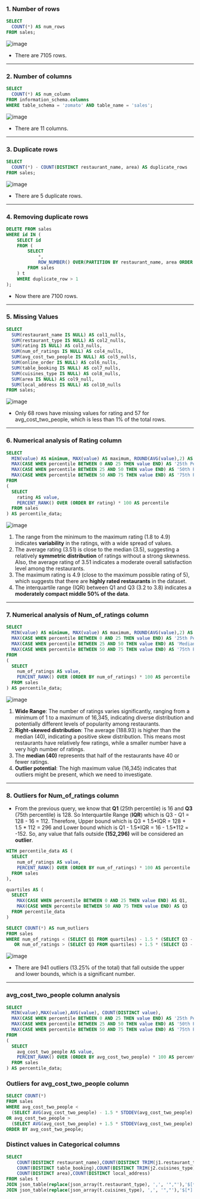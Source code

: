 ### 1. Number of rows
```sql
SELECT 
  COUNT(*) AS num_rows
FROM sales;
```
![image](https://github.com/Pratham955/Zomato_Banglore_Data_Analysis/assets/75075887/2c0d9f02-0594-4509-9ce9-71233708b7fc)

- There are 7105 rows.
***

### 2. Number of columns
```sql
SELECT
  COUNT(*) AS num_column
FROM information_schema.columns
WHERE table_schema = 'zomato' AND table_name = 'sales'; 
```
![image](https://github.com/Pratham955/Zomato_Banglore_Data_Analysis/assets/75075887/fa9f7a5b-dbd1-4fdf-a9ac-841aa65b5644)

- There are 11 columns.
***

### 3. Duplicate rows
```sql
SELECT 
  COUNT(*) - COUNT(DISTINCT restaurant_name, area) AS duplicate_rows
FROM sales;
```
![image](https://github.com/Pratham955/Zomato_Banglore_Data_Analysis/assets/75075887/3d360bb2-954b-4ee6-9584-bcd8db931e04)
- There are 5 duplicate rows.
***

### 4. Removing duplicate rows 
```sql
DELETE FROM sales
WHERE id IN (
    SELECT id
    FROM (
        SELECT 
            *,
            ROW_NUMBER() OVER(PARTITION BY restaurant_name, area ORDER BY restaurant_name) AS duplicate_row
        FROM sales
    ) t
    WHERE duplicate_row > 1
);
```
- Now there are 7100 rows.
***

### 5. Missing Values
```sql 
SELECT 
  SUM(restaurant_name IS NULL) AS col1_nulls,
  SUM(restaurant_type IS NULL) AS col2_nulls,
  SUM(rating IS NULL) AS col3_nulls,
  SUM(num_of_ratings IS NULL) AS col4_nulls,
  SUM(avg_cost_two_people IS NULL) AS col5_nulls,
  SUM(online_order IS NULL) AS col6_nulls,
  SUM(table_booking IS NULL) AS col7_nulls,
  SUM(cuisines_type IS NULL) AS col8_nulls,
  SUM(area IS NULL) AS col9_null,
  SUM(local_address IS NULL) AS col10_nulls
FROM sales;
```
![image](https://github.com/Pratham955/Zomato_Banglore_Data_Analysis/assets/75075887/149e165f-d765-42e2-aaee-f91ba5e97045)

- Only 68 rows have missing values for rating and 57 for avg_cost_two_people, which is less than 1% of the total rows.
***

### 6. Numerical analysis of Rating column 
```sql
SELECT 
  MIN(value) AS minimum, MAX(value) AS maximum, ROUND(AVG(value),2) AS average,
  MAX(CASE WHEN percentile BETWEEN 0 AND 25 THEN value END) AS '25th Percentile',
  MAX(CASE WHEN percentile BETWEEN 25 AND 50 THEN value END) AS '50th Percentile',
  MAX(CASE WHEN percentile BETWEEN 50 AND 75 THEN value END) AS '75th Percentile'
FROM
(
  SELECT 
    rating AS value,
    PERCENT_RANK() OVER (ORDER BY rating) * 100 AS percentile
  FROM sales
) AS percentile_data; 
```
![image](https://github.com/Pratham955/Zomato_Banglore_Data_Analysis/assets/75075887/e1387360-c651-43de-96b7-e13dde9f4220)
1. The range from the minimum to the maximum rating (1.8 to 4.9) indicates **variability** in the ratings, with a wide spread of values.
2. The average rating (3.51) is close to the median (3.5), suggesting a relatively **symmetric distribution** of ratings without a strong skewness. Also, the average rating of 3.51 indicates a moderate overall satisfaction level among the restaurants.
3. The maximum rating is 4.9 (close to the maximum possible rating of 5), which suggests that there are **highly rated restaurants** in the dataset.
4. The interquartile range (IQR) between Q1 and Q3 (3.2 to 3.8) indicates a **moderately compact middle 50% of the data**.
***

### 7. Numerical analysis of Num_of_ratings column
```sql
SELECT 
  MIN(value) AS minimum, MAX(value) AS maximum, ROUND(AVG(value),2) AS average,
  MAX(CASE WHEN percentile BETWEEN 0 AND 25 THEN value END) AS '25th Percentile',
  MAX(CASE WHEN percentile BETWEEN 25 AND 50 THEN value END) AS 'Median',
  MAX(CASE WHEN percentile BETWEEN 50 AND 75 THEN value END) AS '75th Percentile'
FROM
(
  SELECT 
    num_of_ratings AS value,
    PERCENT_RANK() OVER (ORDER BY num_of_ratings) * 100 AS percentile
  FROM sales
) AS percentile_data;
```
![image](https://github.com/Pratham955/Zomato_Banglore_Data_Analysis/assets/75075887/a4935905-b4c2-4cbd-b47c-038db0c17a5e)

1. **Wide Range**: The number of ratings varies significantly, ranging from a minimum of 1 to a maximum of 16,345, indicating diverse distribution and potentially different levels of popularity among restaurants.
2. **Right-skewed distribution**: The average (188.93) is higher than the median (40), indicating a positive skew distribution.  This means most restaurants have relatively few ratings, while a smaller number have a very high number of ratings.
3. The **median (40)** represents that half of the restaurants have 40 or fewer ratings.
4. **Outlier potential**: The high maximum value (16,345) indicates that outliers might be present, which we need to investigate.
***

### 8. Outliers for Num_of_ratings column 
- From the previous query, we know that **Q1** (25th percentile) is 16 and **Q3** (75th percentile) is 128. So Interquartile Range (**IQR**) which is Q3 - Q1 = 128 - 16 = 112. Therefore, Upper bound which is Q3 + 1.5\*IQR = 128 + 1.5 * 112 = 296 and Lower bound which is Q1 - 1.5\*IQR = 16 - 1.5*112 = -152. So, any value that falls outside **(152,296)** will be considered an **outlier**.
```sql
WITH percentile_data AS (
  SELECT 
    num_of_ratings AS value,
    PERCENT_RANK() OVER (ORDER BY num_of_ratings) * 100 AS percentile
  FROM sales
),

quartiles AS (  
  SELECT
    MAX(CASE WHEN percentile BETWEEN 0 AND 25 THEN value END) AS Q1, 
    MAX(CASE WHEN percentile BETWEEN 50 AND 75 THEN value END) AS Q3
  FROM percentile_data
)

SELECT COUNT(*) AS num_outliers
FROM sales
WHERE num_of_ratings < (SELECT Q1 FROM quartiles) - 1.5 * (SELECT Q3 - Q1 FROM quartiles)
   OR num_of_ratings > (SELECT Q3 FROM quartiles) + 1.5 * (SELECT Q3 - Q1 FROM quartiles);
```
![image](https://github.com/Pratham955/Zomato_Banglore_Data_Analysis/assets/75075887/2fc4bf15-bf45-4ac1-85e3-7afc652699e9)
- There are 941 outliers (13.25% of the total) that fall outside the upper and lower bounds, which is a significant number.
***

### avg_cost_two_people column analysis
```sql
SELECT 
  MIN(value),MAX(value),AVG(value), COUNT(DISTINCT value),
  MAX(CASE WHEN percentile BETWEEN 0 AND 25 THEN value END) AS '25th Percentile',
  MAX(CASE WHEN percentile BETWEEN 25 AND 50 THEN value END) AS '50th Percentile',
  MAX(CASE WHEN percentile BETWEEN 50 AND 75 THEN value END) AS '75th Percentile'
FROM
(
  SELECT 
    avg_cost_two_people AS value,
    PERCENT_RANK() OVER (ORDER BY avg_cost_two_people) * 100 AS percentile
  FROM sales
) AS percentile_data; 
```
 
### Outliers for avg_cost_two_people column 
```sql
SELECT COUNT(*)
FROM sales
WHERE avg_cost_two_people <
  (SELECT AVG(avg_cost_two_people) - 1.5 * STDDEV(avg_cost_two_people) FROM sales)
OR avg_cost_two_people >
  (SELECT AVG(avg_cost_two_people) + 1.5 * STDDEV(avg_cost_two_people) FROM sales)
ORDER BY avg_cost_two_people;
```

### Distinct values in Categorical columns
```sql
SELECT 
	COUNT(DISTINCT restaurant_name),COUNT(DISTINCT TRIM(j1.restaurant_type)),COUNT(DISTINCT online_order),
    COUNT(DISTINCT table_booking),COUNT(DISTINCT TRIM(j2.cuisines_type)),
    COUNT(DISTINCT area),COUNT(DISTINCT local_address)
FROM sales t
JOIN json_table(replace(json_array(t.restaurant_type), ',', '","'),'$[*]' COLUMNS (restaurant_type VARCHAR(30) PATH '$')) j1
JOIN json_table(replace(json_array(t.cuisines_type), ',', '","'),'$[*]' COLUMNS (cuisines_type VARCHAR(30) PATH '$')) j2;
```
